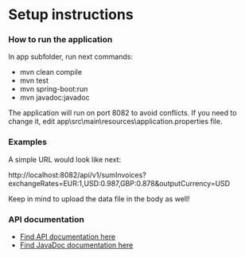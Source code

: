 # Setup instructions

### How to run the application
In app subfolder, run next commands:

* mvn clean compile
* mvn test
* mvn spring-boot:run
* mvn javadoc:javadoc

The application will run on port 8082 to avoid conflicts.
If you need to change it, edit app\src\main\resources\application.properties file.
### Examples
A simple URL would look like next:

http://localhost:8082/api/v1/sumInvoices?exchangeRates=EUR:1,USD:0.987,GBP:0.878&outputCurrency=USD

Keep in mind to upload the data file in the body as well!

### API documentation
* [Find API documentation here](http://localhost:8082/swagger-ui/index.html#/)
* [Find JavaDoc documentation here](http://localhost:63342/documents-calculation-challenge/docscalc/target/site/apidocs/index.html)
